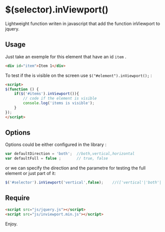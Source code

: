 $(selector).inViewport()
==========

Lightweight function writen in javascript that add the function inViewport to jquery.



## Usage

Just take an exemple for this element that have an id `item` .
```html
<div id="item">Item 1</div>
```
 To test if the is visible on the screen use `$("#element").inViewport();` : 
```html
<script>
$(function () {
	if($('#items').inViewport()){
		// code if the element is visible
		console.log('items is visible');
	}
});
</script>
```

## Options

Options could be either configured in the library :
```javascript
var defaultDirection = 'both';  //both,vertical,horizontal
var defaultFull = false ;       // true, false
```

or we can specify the direction and the parametre for testing the full element or just part of it:
```javascript
$('#selector').inViewport('vertical',false); 	//(['vertical'|'both'|'horizontal'],[false|true])
```

## Require

```html
<script src="js/jquery.js"></script>
<script src="js/inviewport.min.js"></script>
```

Enjoy.